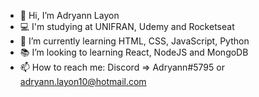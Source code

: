 - 👋 Hi, I’m Adryann Layon
- 💻 I'm studying at UNIFRAN, Udemy and Rocketseat
- 🌱 I’m currently learning HTML, CSS, JavaScript, Python
- 📚 I’m looking to learning React, NodeJS and MongoDB
- 📫 How to reach me: Discord => Adryann#5795 or adryann.layon10@hotmail.com

